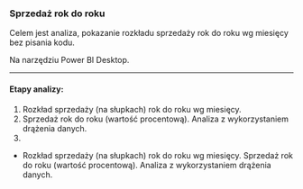 ### Sprzedaż rok do roku
Celem jest analiza, pokazanie rozkładu sprzedaży rok do roku wg miesięcy bez pisania kodu.

Na narzędziu Power BI Desktop.

---

#### Etapy analizy:
1. Rozkład sprzedaży (na słupkach)  rok do roku wg miesięcy.
2. Sprzedaż rok do roku (wartość procentową). Analiza z wykorzystaniem drążenia danych.
3. 
<ul>
<li>
Rozkład sprzedaży (na słupkach)  rok do roku wg miesięcy.
Sprzedaż rok do roku (wartość procentową). Analiza z wykorzystaniem drążenia danych.
</li>
</ul>
